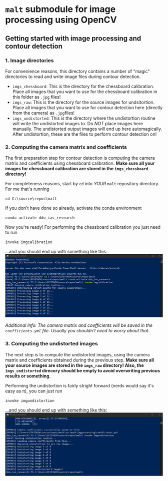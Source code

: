 # `malt` submodule for image processing using OpenCV

## Getting started with image processing and contour detection

### 1. Image directories

For convenience reasons, this directory contains a number of "magic"
directories to read and write image files during contour detection.

- `imgs_chessboard`: This is the directory for the chessboard calibration.
Place all images that you want to use for the chessboard calibration in this
folder as `.jpg` files!
- `imgs_raw`: This is the directory for the source images for undsitortion.
Place all images that you want to use for contour detection here (directly from
the camera) as `.jpg`files!
- `imgs_undistorted`: This is the directory where the undistortion routine will
write the undistorted images to. Do *NOT* place images here manually. The
undistorted output images will end up here automagically. After undistortion,
these are the files to perform contour detection on!

### 2. Computing the camera matrix and coefficients

The first preparation step for contour detection is computing the camera matrix
and coefficients using chessboard calibration. **Make sure all your images for
chessboard calibration are stored in the `imgs_chessboard` directory!**

For completeness reasons, start by `cd` into *YOUR* `malt` repository
directory. For me that's running
```
cd C:\source\repos\malt
```

If you don't have done so already, activate the conda environment
```
conda activate ddu_ias_research
```

Now you're ready! For performing the chessboard calibration you just need to
run
```
invoke imgcalibration
```

...and you should end up with something like this:
![Chessboard Calibration](../../../resources/readme/invoke_imgcalibration.png)

*Additional Info: The camera matrix and coefficients will be saved in the
`coefficients.yml` file. Usually you shouldn't need to worry about that.*

### 3. Computing the undistorted images

The next step is to compute the undistorted images, using the camera matrix
and coefficients obtained during the previous step. **Make sure all your source
images are stored in the `imgs_raw` directory! Also, the `imgs_undistorted`
direcory should be empty to avoid overwriting previous results or something.**

Performing the undistortion is fairly stright forward (nerds would say it's
easy as π), you can just run
```
invoke imgundistortion
```

...and you should end up with something like this:
![Image Undistortion](../../../resources/readme/invoke_imgundistortion.png)